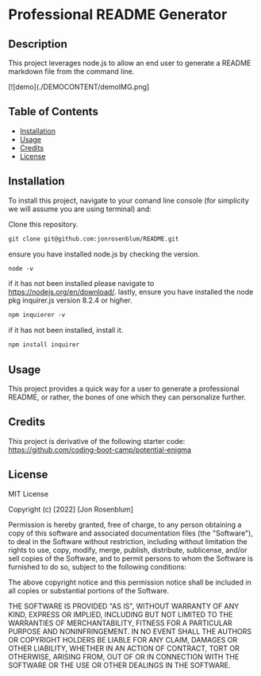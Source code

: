 # Professional README Generator

## Description

This project leverages node.js to allow an end user to generate a README markdown file from the command line.

[![demo](./DEMOCONTENT/demoIMG.png]

## Table of Contents

- [Installation](#installation)
- [Usage](#usage)
- [Credits](#credits)
- [License](#license)

## Installation

To install this project, navigate to your comand line console (for simplicity we will assume you are using terminal) and:

Clone this repository.

```md
git clone git@github.com:jonrosenblum/README.git
```

ensure you have installed node.js by checking the version.

```md
node -v
```

if it has not been installed please navigate to https://nodejs.org/en/download/. lastly, ensure you have installed the node pkg inquirer.js version 8.2.4 or higher.

```md
npm inquierer -v
```

if it has not been installed, install it.

```md
npm install inquirer
```

## Usage

This project provides a quick way for a user to generate a professional README, or rather, the bones of one which they can personalize further.

## Credits

This project is derivative of the following starter code: https://github.com/coding-boot-camp/potential-enigma

## License

MIT License

Copyright (c) [2022] [Jon Rosenblum]

Permission is hereby granted, free of charge, to any person obtaining a copy
of this software and associated documentation files (the "Software"), to deal
in the Software without restriction, including without limitation the rights
to use, copy, modify, merge, publish, distribute, sublicense, and/or sell
copies of the Software, and to permit persons to whom the Software is
furnished to do so, subject to the following conditions:

The above copyright notice and this permission notice shall be included in all
copies or substantial portions of the Software.

THE SOFTWARE IS PROVIDED "AS IS", WITHOUT WARRANTY OF ANY KIND, EXPRESS OR
IMPLIED, INCLUDING BUT NOT LIMITED TO THE WARRANTIES OF MERCHANTABILITY,
FITNESS FOR A PARTICULAR PURPOSE AND NONINFRINGEMENT. IN NO EVENT SHALL THE
AUTHORS OR COPYRIGHT HOLDERS BE LIABLE FOR ANY CLAIM, DAMAGES OR OTHER
LIABILITY, WHETHER IN AN ACTION OF CONTRACT, TORT OR OTHERWISE, ARISING FROM,
OUT OF OR IN CONNECTION WITH THE SOFTWARE OR THE USE OR OTHER DEALINGS IN THE
SOFTWARE.
